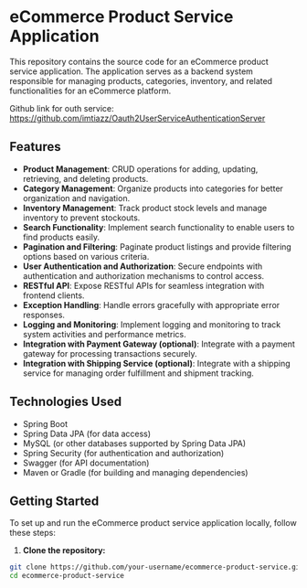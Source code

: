# eCommerce Product Service Application

This repository contains the source code for an eCommerce product service application. The application serves as a backend system responsible for managing products, categories, inventory, and related functionalities for an eCommerce platform.

Github link for outh service:
https://github.com/imtiazz/Oauth2UserServiceAuthenticationServer

## Features

- **Product Management**: CRUD operations for adding, updating, retrieving, and deleting products.
- **Category Management**: Organize products into categories for better organization and navigation.
- **Inventory Management**: Track product stock levels and manage inventory to prevent stockouts.
- **Search Functionality**: Implement search functionality to enable users to find products easily.
- **Pagination and Filtering**: Paginate product listings and provide filtering options based on various criteria.
- **User Authentication and Authorization**: Secure endpoints with authentication and authorization mechanisms to control access.
- **RESTful API**: Expose RESTful APIs for seamless integration with frontend clients.
- **Exception Handling**: Handle errors gracefully with appropriate error responses.
- **Logging and Monitoring**: Implement logging and monitoring to track system activities and performance metrics.
- **Integration with Payment Gateway (optional)**: Integrate with a payment gateway for processing transactions securely.
- **Integration with Shipping Service (optional)**: Integrate with a shipping service for managing order fulfillment and shipment tracking.

## Technologies Used

- Spring Boot
- Spring Data JPA (for data access)
- MySQL (or other databases supported by Spring Data JPA)
- Spring Security (for authentication and authorization)
- Swagger (for API documentation)
- Maven or Gradle (for building and managing dependencies)

## Getting Started

To set up and run the eCommerce product service application locally, follow these steps:

1. **Clone the repository:**

```bash
git clone https://github.com/your-username/ecommerce-product-service.git
cd ecommerce-product-service
